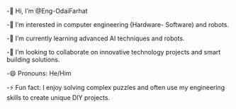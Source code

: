 -👋 Hi, I’m @Eng-OdaiFarhat

-👀 I’m interested in computer engineering (Hardware- Software) and robots.

-🌱 I’m currently learning advanced AI techniques and robots.

-💞️ I’m looking to collaborate on innovative technology projects and smart building solutions.

-😄 Pronouns: He/Him

-⚡ Fun fact: I enjoy solving complex puzzles and often use my engineering skills to create unique DIY projects.


<!---
Eng-OdaiFarhat/Eng-OdaiFarhat is a ✨ special ✨ repository because its `README.md` (this file) appears on your GitHub profile.
You can click the Preview link to take a look at your changes.
--->
